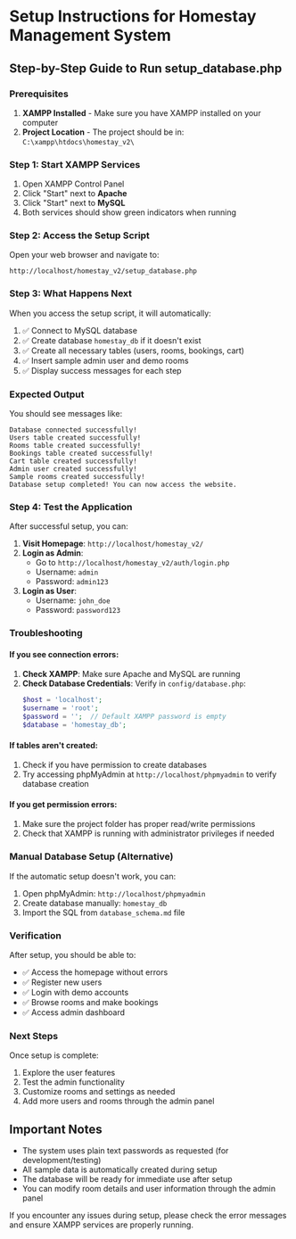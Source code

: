 # Setup Instructions for Homestay Management System

## Step-by-Step Guide to Run setup_database.php

### Prerequisites
1. **XAMPP Installed** - Make sure you have XAMPP installed on your computer
2. **Project Location** - The project should be in: `C:\xampp\htdocs\homestay_v2\`

### Step 1: Start XAMPP Services
1. Open XAMPP Control Panel
2. Click "Start" next to **Apache**
3. Click "Start" next to **MySQL**
4. Both services should show green indicators when running

### Step 2: Access the Setup Script
Open your web browser and navigate to:
```
http://localhost/homestay_v2/setup_database.php
```

### Step 3: What Happens Next
When you access the setup script, it will automatically:
1. ✅ Connect to MySQL database
2. ✅ Create database `homestay_db` if it doesn't exist
3. ✅ Create all necessary tables (users, rooms, bookings, cart)
4. ✅ Insert sample admin user and demo rooms
5. ✅ Display success messages for each step

### Expected Output
You should see messages like:
```
Database connected successfully!
Users table created successfully!
Rooms table created successfully!
Bookings table created successfully!
Cart table created successfully!
Admin user created successfully!
Sample rooms created successfully!
Database setup completed! You can now access the website.
```

### Step 4: Test the Application
After successful setup, you can:
1. **Visit Homepage**: `http://localhost/homestay_v2/`
2. **Login as Admin**: 
   - Go to `http://localhost/homestay_v2/auth/login.php`
   - Username: `admin`
   - Password: `admin123`
3. **Login as User**:
   - Username: `john_doe`
   - Password: `password123`

### Troubleshooting

#### If you see connection errors:
1. **Check XAMPP**: Make sure Apache and MySQL are running
2. **Check Database Credentials**: Verify in `config/database.php`:
   ```php
   $host = 'localhost';
   $username = 'root';
   $password = '';  // Default XAMPP password is empty
   $database = 'homestay_db';
   ```

#### If tables aren't created:
1. Check if you have permission to create databases
2. Try accessing phpMyAdmin at `http://localhost/phpmyadmin` to verify database creation

#### If you get permission errors:
1. Make sure the project folder has proper read/write permissions
2. Check that XAMPP is running with administrator privileges if needed

### Manual Database Setup (Alternative)
If the automatic setup doesn't work, you can:
1. Open phpMyAdmin: `http://localhost/phpmyadmin`
2. Create database manually: `homestay_db`
3. Import the SQL from `database_schema.md` file

### Verification
After setup, you should be able to:
- ✅ Access the homepage without errors
- ✅ Register new users
- ✅ Login with demo accounts
- ✅ Browse rooms and make bookings
- ✅ Access admin dashboard

### Next Steps
Once setup is complete:
1. Explore the user features
2. Test the admin functionality
3. Customize rooms and settings as needed
4. Add more users and rooms through the admin panel

## Important Notes
- The system uses plain text passwords as requested (for development/testing)
- All sample data is automatically created during setup
- The database will be ready for immediate use after setup
- You can modify room details and user information through the admin panel

If you encounter any issues during setup, please check the error messages and ensure XAMPP services are properly running.
